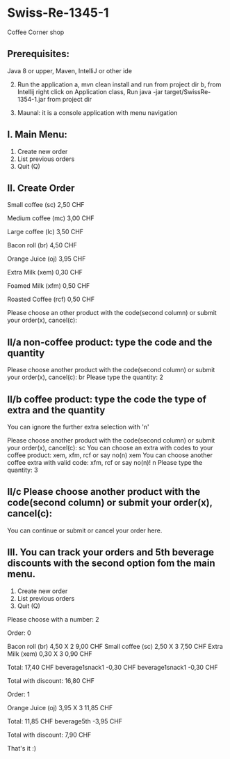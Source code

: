 # Swiss-Re-1345-1
Coffee Corner shop

## Prerequisites:
Java 8 or upper, Maven, IntelliJ or other ide

2. Run the application
a, mvn clean install and run from project dir
b, from Intellij right click on Application class, Run java -jar target/SwissRe-1354-1.jar from project dir

3. Maunal: it is a console application with menu navigation

## I. Main Menu:
1. Create new order
2. List previous orders
3. Quit (Q)

## II. Create Order
Small coffee    (sc)    2,50  CHF

Medium coffee   (mc)    3,00  CHF

Large coffee    (lc)    3,50  CHF

Bacon roll      (br)    4,50  CHF

Orange Juice    (oj)    3,95  CHF

Extra Milk      (xem)   0,30  CHF

Foamed Milk     (xfm)   0,50  CHF

Roasted Coffee  (rcf)   0,50  CHF


Please choose an other product with the code(second column) or submit your order(x), cancel(c): 

## II/a non-coffee product: type the code and the quantity
Please choose another product with the code(second column) or submit your order(x), cancel(c): 
br
Please type the quantity: 
2

## II/b coffee product: type the code the type of extra and the quantity
You can ignore the further extra selection with 'n' 

Please choose another product with the code(second column) or submit your order(x), cancel(c): 
sc
You can choose an extra with codes to your coffee product: xem, xfm, rcf or say no(n)
xem
You can choose another coffee extra with valid code: xfm, rcf or say no(n)!
n
Please type the quantity: 
3

## II/c Please choose another product with the code(second column) or submit your order(x), cancel(c): 
You can continue or submit or cancel your order here.

## III. You can track your orders and 5th beverage discounts with the second option fom the main menu.
1. Create new order
2. List previous orders
3. Quit (Q)

Please choose with a number: 
2

Order: 0

Bacon roll      (br)    4,50 X 2  9,00 CHF
Small coffee    (sc)    2,50 X 3  7,50 CHF
Extra Milk      (xem)   0,30 X 3  0,90 CHF

Total:                           17,40 CHF 
beverage1snack1                  -0,30 CHF
beverage1snack1                  -0,30 CHF

Total with discount:             16,80 CHF 

Order: 1

Orange Juice    (oj)    3,95 X 3  11,85 CHF

Total:                            11,85 CHF 
beverage5th                       -3,95 CHF

Total with discount:               7,90 CHF 

That's it :)
